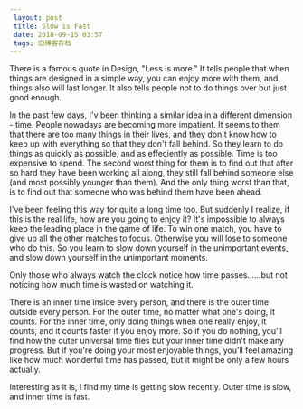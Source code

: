 ```yaml
---
 layout: post
 title: Slow is Fast
 date: 2018-09-15 03:57
 tags: 旧博客存档
---
```

There is a famous quote in Design, "Less is more." It tells people that when
things are designed in a simple way, you can enjoy more with them, and things
also will last longer. It also tells people not to do things over but just
good enough.

In the past few days, I'v been thinking a similar idea in a different
dimension - time. People nowadays are becoming more impatient. It seems to
them that there are too many things in their lives, and they don't know how to
keep up with everything so that they don't fall behind. So they learn to do
things as quickly as possible, and as effeciently as possible. Time is too
expensive to spend. The second worst thing for them is to find out that after
so hard they have been working all along, they still fall behind someone else
(and most possibly younger than them). And the only thing worst than that, is
to find out that someone who was behind them have been ahead.

I've been feeling this way for quite a long time too. But suddenly I realize,
if this is the real life, how are you going to enjoy it? It's impossible to
always keep the leading place in the game of life. To win one match, you have
to give up all the other matches to focus. Otherwise you will lose to someone
who do this. So you learn to slow down yourself in the unimportant events, and
slow down yourself in the unimportant  moments.

Only those who always watch the clock notice how time passes......but not
noticing how much time is wasted on watching it.

There is an inner time inside every person, and there is the outer time
outside every person. For the outer time, no matter what one's doing, it
counts. For the inner time, only doing things when one really enjoy, it
counts, and it counts faster if you enjoy more. So if you do nothing, you'll
find how the outer universal time flies but your inner time didn't make any
progress. But if you're doing your most enjoyable things, you'll feel amazing
like how much wonderful time has passed, but it might be only a few hours
actually.

Interesting as it is, I find my time is getting slow recently. Outer time is
slow, and inner time is fast.

